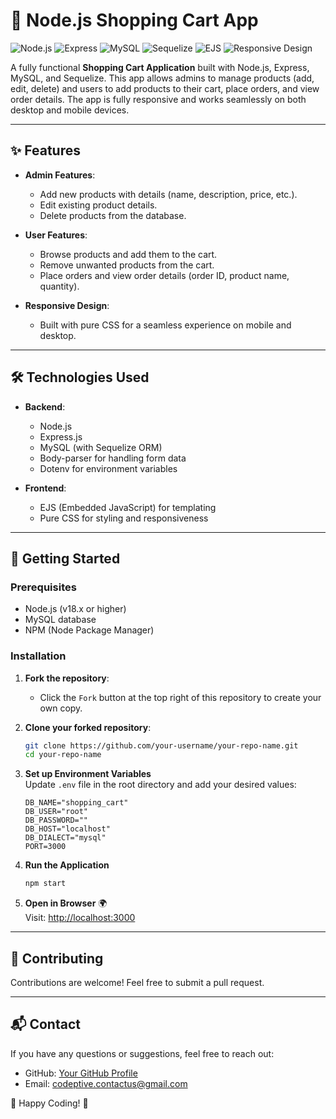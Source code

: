 # 🛒 Node.js Shopping Cart App

![Node.js](https://img.shields.io/badge/Node.js-v18.x-green)
![Express](https://img.shields.io/badge/Express-v4.21.2-blue)
![MySQL](https://img.shields.io/badge/MySQL-v3.12.0-orange)
![Sequelize](https://img.shields.io/badge/Sequelize-v6.37.5-blueviolet)
![EJS](https://img.shields.io/badge/EJS-v3.1.10-yellow)
![Responsive Design](https://img.shields.io/badge/Responsive-Yes-brightgreen)

A fully functional **Shopping Cart Application** built with Node.js, Express, MySQL, and Sequelize. This app allows admins to manage products (add, edit, delete) and users to add products to their cart, place orders, and view order details. The app is fully responsive and works seamlessly on both desktop and mobile devices.

---

## ✨ Features

- **Admin Features**:

  - Add new products with details (name, description, price, etc.).
  - Edit existing product details.
  - Delete products from the database.

- **User Features**:

  - Browse products and add them to the cart.
  - Remove unwanted products from the cart.
  - Place orders and view order details (order ID, product name, quantity).

- **Responsive Design**:
  - Built with pure CSS for a seamless experience on mobile and desktop.

---

## 🛠️ Technologies Used

- **Backend**:

  - Node.js
  - Express.js
  - MySQL (with Sequelize ORM)
  - Body-parser for handling form data
  - Dotenv for environment variables

- **Frontend**:
  - EJS (Embedded JavaScript) for templating
  - Pure CSS for styling and responsiveness

---

## 🚀 Getting Started

### Prerequisites

- Node.js (v18.x or higher)
- MySQL database
- NPM (Node Package Manager)

### Installation

1. **Fork the repository**:

   - Click the `Fork` button at the top right of this repository to create your own copy.

2. **Clone your forked repository**:

   ```bash
   git clone https://github.com/your-username/your-repo-name.git
   cd your-repo-name

   ```

3. **Set up Environment Variables**  
   Update `.env` file in the root directory and add your desired values:

   ```env
   DB_NAME="shopping_cart"
   DB_USER="root"
   DB_PASSWORD=""
   DB_HOST="localhost"
   DB_DIALECT="mysql"
   PORT=3000
   ```

4. **Run the Application**

   ```bash
   npm start
   ```

5. **Open in Browser** 🌍  
   Visit: [http://localhost:3000](http://localhost:3000)

---

## 🤝 Contributing

Contributions are welcome! Feel free to submit a pull request.

---

## 📬 Contact

If you have any questions or suggestions, feel free to reach out:

- GitHub: [Your GitHub Profile](https://github.com/codeptivezone)
- Email: codeptive.contactus@gmail.com

💙 Happy Coding! 🚀
